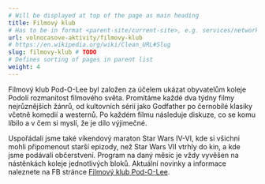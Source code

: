 ```yaml
---
# Will be displayed at top of the page as main heading
title: Filmový klub
# Has to be in format <parent-site/current-site>, e.g. services/network (notice missing slash at the beginning)
url: volnocasove-aktivity/filmovy-klub
# https://en.wikipedia.org/wiki/Clean_URL#Slug
slug: filmovy-klub # TODO
# Defines sorting of pages in parent list
weight: 4
---
```

Filmový klub Pod-O-Lee byl založen za účelem ukázat obyvatelům koleje Podolí rozmanitost filmového světa. Promítáme každé dva týdny filmy nejrůznějších žánrů, od kultovních sérií jako Godfather po černobílé klasiky včetně komedií a westernů. Po každém filmu následuje diskuze, co se komu líbilo a v čem si myslí, že je dílo výjimečné. 

Uspořádali jsme také víkendový maraton Star Wars IV-VI, kde si všichni mohli připomenout starší epizody, než Star Wars VII vtrhly do kin, a kde jsme podávali občerstvení. Program na daný měsíc je vždy vyvěšen na nástěnkách koleje jednotlivých bloků. Aktuální novinky a informace naleznete na FB stránce [Filmový klub Pod-O-Lee](https://www.facebook.com/Filmov%C3%BD-Klub-Pod-O-Lee-133619003377044/timeline).
